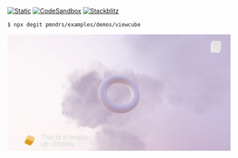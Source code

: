 [![Static](https://img.shields.io/badge/demo-%23646CFF.svg?logo=html5&logoColor=white)](https://pmndrs.github.io/examples/viewcube)
[![CodeSandbox](https://img.shields.io/badge/codesandbox-040404?logo=codesandbox&logoColor=DBDBDB)](https://codesandbox.io/s/github/pmndrs/examples/tree/main/demos/viewcube)
[![Stackblitz](https://img.shields.io/badge/stackblitz-fff?logo=Stackblitz&logoColor=1389FD)](https://stackblitz.com/github/pmndrs/examples/tree/main/demos/viewcube)

```sh
$ npx degit pmndrs/examples/demos/viewcube
```

![](thumbnail.webp)
